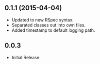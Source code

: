 0.1.1 (2015-04-04)
-----

* Updated to new RSpec syntax.
* Separated classes out into own files.
* Added timestamp to default logging path.

0.0.3
-----
* Initial Release